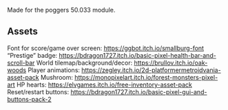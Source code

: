 Made for the poggers 50.033 module.

## Assets
Font for score/game over screen: https://ggbot.itch.io/smallburg-font
“Prestige” badge: https://bdragon1727.itch.io/basic-pixel-health-bar-and-scroll-bar
World tilemap/background/decor: https://brullov.itch.io/oak-woods
Player animations: https://zegley.itch.io/2d-platformermetroidvania-asset-pack
Mushroom: https://monopixelart.itch.io/forest-monsters-pixel-art
HP hearts: https://elvgames.itch.io/free-inventory-asset-pack
Reset/restart buttons: https://bdragon1727.itch.io/basic-pixel-gui-and-buttons-pack-2
